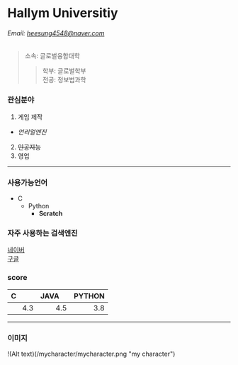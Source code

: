  # Hallym Universitiy
 ###### Email: heesung4548@naver.com
 
 >소속: 글로벌융합대학  
 >>학부: 글로벌학부  
 >>전공: 정보법과학  

### 관심분야
1. 게임 제작
  * *언리얼엔진* 
2. ~~인공지능~~
3. 영업
---
### 사용가능언어
+ C  
  + Python
    + **Scratch**

### 자주 사용하는 검색엔진
[네이버](https://www.naver.com)  
[구글][googlelink]  

[naverlink]:http://www.naver.com  
[googlelink]:http://www.google.com


### score
|C&nbsp;&nbsp;&nbsp;&nbsp;&nbsp;&nbsp;&nbsp;&nbsp;&nbsp;|JAVA&nbsp;&nbsp;&nbsp;&nbsp;|PYTHON|
|---:|---:|---:|
|4.3|4.5|3.8|

---
### 이미지
!(Alt text)(/mycharacter/mycharacter.png "my character")
